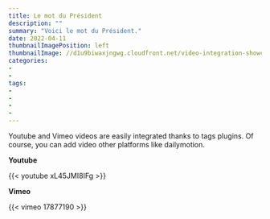 ```yaml
---
title: Le mot du Président
description: ""
summary: "Voici le mot du Président."
date: 2022-04-11
thumbnailImagePosition: left
thumbnailImage: //d1u9biwaxjngwg.cloudfront.net/video-integration-showcase/peak-140.jpg
categories:
- 
- 
tags:
- 
- 
- 
- 
---
```


Youtube and Vimeo videos are easily integrated thanks to tags plugins. Of course, you can add video other platforms like dailymotion.


**Youtube**

{{< youtube xL45JMI8IFg >}}

**Vimeo**

{{< vimeo 17877190 >}}
